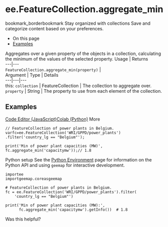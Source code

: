  
#  ee.FeatureCollection.aggregate_min
bookmark_borderbookmark Stay organized with collections  Save and categorize content based on your preferences.
  * On this page
  * [Examples](https://developers.google.com/earth-engine/apidocs/ee-featurecollection-aggregate_min#examples)


Aggregates over a given property of the objects in a collection, calculating the minimum of the values of the selected property.
Usage | Returns  
---|---  
`FeatureCollection.aggregate_min(property)` |   
Argument | Type | Details  
---|---|---  
this: `collection` | FeatureCollection | The collection to aggregate over.  
`property` | String | The property to use from each element of the collection.  
## Examples
[Code Editor (JavaScript)](https://developers.google.com/earth-engine/apidocs/ee-featurecollection-aggregate_min#code-editor-javascript-sample)[Colab (Python)](https://developers.google.com/earth-engine/apidocs/ee-featurecollection-aggregate_min#colab-python-sample) More
```
// FeatureCollection of power plants in Belgium.
varfc=ee.FeatureCollection('WRI/GPPD/power_plants')
.filter('country_lg == "Belgium"');

print('Min of power plant capacities (MW)',
fc.aggregate_min('capacitymw'));// 1.8
```
Python setup
See the [ Python Environment](https://developers.google.com/earth-engine/guides/python_install) page for information on the Python API and using `geemap` for interactive development.
```
importee
importgeemap.coreasgeemap
```
```
# FeatureCollection of power plants in Belgium.
fc = ee.FeatureCollection('WRI/GPPD/power_plants').filter(
    'country_lg == "Belgium"')

print('Min of power plant capacities (MW):',
      fc.aggregate_min('capacitymw').getInfo())  # 1.8
```

Was this helpful?
